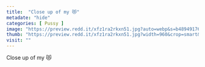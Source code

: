 ```yaml
---
title:  "Close up of my 😻"
metadate: "hide"
categories: [ Pussy ]
image: "https://preview.redd.it/xfz1ra2rkxn51.jpg?auto=webp&s=b489491765ca789710e55d582f6578c71f25637d"
thumb: "https://preview.redd.it/xfz1ra2rkxn51.jpg?width=960&crop=smart&auto=webp&s=6b1b26367b31d5abe34992f19cd94ca725db4e47"
visit: ""
---
```

Close up of my 😻
